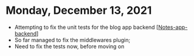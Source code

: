 # Monday, December 13, 2021

- Attempting to fix the unit tests for the blog app backend [[Notes-app-backend]]
- So far managed to fix the middlewares plugin;
- Need to fix the tests now, before moving on


[//begin]: # "Autogenerated link references for markdown compatibility"
[Notes-app-backend]: ../notes-development/Notes-app-backend "Blogs app backend"
[//end]: # "Autogenerated link references"
